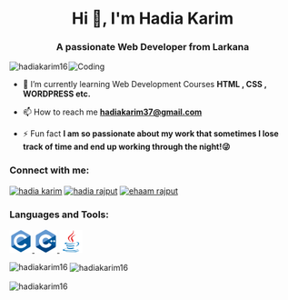 
<h1 align="center">Hi 👋, I'm Hadia Karim</h1>
<h3 align="center">A passionate Web Developer from Larkana</h3>
<img align="right" alt="Coding" width="400" src="https://camo.githubusercontent.com/cae12fddd9d6982901d82580bdf321d81fb299141098ca1c2d4891870827bf17/68747470733a2f2f6d69726f2e6d656469756d2e636f6d2f6d61782f313336302f302a37513379765349765f7430696f4a2d5a2e676966">

<p align="left"> <img src="https://komarev.com/ghpvc/?username=hadiakarim16&label=Profile%20views&color=0e75b6&style=flat" alt="hadiakarim16" /> </p>

- 🌱 I’m currently learning Web Development Courses **HTML , CSS , WORDPRESS etc.**

- 📫 How to reach me **hadiakarim37@gmail.com**

- ⚡ Fun fact **I am so passionate about my work that sometimes I lose track of time and end up working through the night!😜**

<h3 align="left">Connect with me:</h3>
<p align="left">
<a href="https://twitter.com/hadia karim" target="blank"><img align="center" src="https://raw.githubusercontent.com/rahuldkjain/github-profile-readme-generator/master/src/images/icons/Social/twitter.svg" alt="hadia karim" height="30" width="40" /></a>
<a href="https://fb.com/hadia rajput" target="blank"><img align="center" src="https://raw.githubusercontent.com/rahuldkjain/github-profile-readme-generator/master/src/images/icons/Social/facebook.svg" alt="hadia rajput" height="30" width="40" /></a>
<a href="https://instagram.com/ehaam rajput" target="blank"><img align="center" src="https://raw.githubusercontent.com/rahuldkjain/github-profile-readme-generator/master/src/images/icons/Social/instagram.svg" alt="ehaam rajput" height="30" width="40" /></a>
</p>

<h3 align="left">Languages and Tools:</h3>
<p align="left"> <a href="https://www.cprogramming.com/" target="_blank" rel="noreferrer"> <img src="https://raw.githubusercontent.com/devicons/devicon/master/icons/c/c-original.svg" alt="c" width="40" height="40"/> </a> <a href="https://www.w3schools.com/cpp/" target="_blank" rel="noreferrer"> <img src="https://raw.githubusercontent.com/devicons/devicon/master/icons/cplusplus/cplusplus-original.svg" alt="cplusplus" width="40" height="40"/> </a> <a href="https://www.java.com" target="_blank" rel="noreferrer"> <img src="https://raw.githubusercontent.com/devicons/devicon/master/icons/java/java-original.svg" alt="java" width="40" height="40"/> </a> </p>

<p><img align="left" src="https://github-readme-stats.vercel.app/api/top-langs?username=hadiakarim16&show_icons=true&locale=en&layout=compact" alt="hadiakarim16" /></p>

<p>&nbsp;<img align="center" src="https://github-readme-stats.vercel.app/api?username=hadiakarim16&show_icons=true&locale=en" alt="hadiakarim16" /></p>

<p><img align="center" src="https://github-readme-streak-stats.herokuapp.com/?user=hadiakarim16&" alt="hadiakarim16" /></p>
